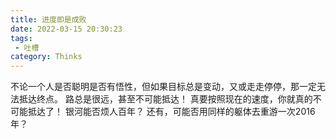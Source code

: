 ```yaml
---
title: 进度即是成败
date: 2022-03-15 20:30:23
tags:
 - 吐槽
category: Thinks
---
```

不论一个人是否聪明是否有悟性，但如果目标总是变动，又或走走停停，那一定无法抵达终点。
路总是很远，甚至不可能抵达！
真要按照现在的速度，你就真的不可能抵达了！
银河能否烦人百年？
还有，可能否用同样的躯体去重游一次2016年？